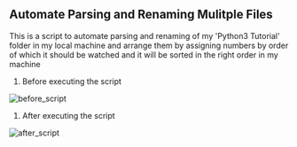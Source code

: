 ## Automate Parsing and Renaming Mulitple Files


This is a script to automate parsing and renaming of my 'Python3 Tutorial' folder in my local machine and
arrange them by assigning numbers by order of which it should be watched and it will be sorted in the right order in my machine


1. Before executing the script

![before_script]()

1. After executing the script

![after_script]()